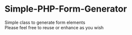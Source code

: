 # Simple-PHP-Form-Generator
Simple class to generate form elements <br>
Please feel free to reuse or enhance as you wish
